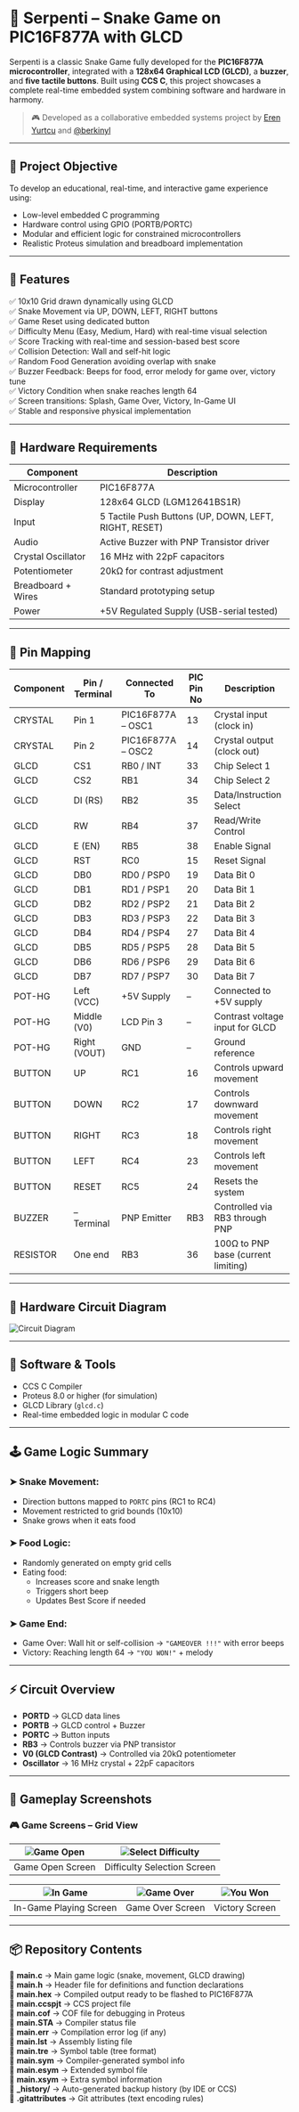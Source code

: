 # 🐍 Serpenti – Snake Game on PIC16F877A with GLCD

Serpenti is a classic Snake Game fully developed for the **PIC16F877A microcontroller**, integrated with a **128x64 Graphical LCD (GLCD)**, a **buzzer**, and **five tactile buttons**. Built using **CCS C**, this project showcases a complete real-time embedded system combining software and hardware in harmony.

> 🎮 Developed as a collaborative embedded systems project by [Eren Yurtcu](https://github.com/erenyurtcu) and [@berkinyl](https://github.com/berkinyl)

---

## 🎯 Project Objective

To develop an educational, real-time, and interactive game experience using:

- Low-level embedded C programming  
- Hardware control using GPIO (PORTB/PORTC)  
- Modular and efficient logic for constrained microcontrollers  
- Realistic Proteus simulation and breadboard implementation  

---

## 🧠 Features

✅ 10x10 Grid drawn dynamically using GLCD  
✅ Snake Movement via UP, DOWN, LEFT, RIGHT buttons  
✅ Game Reset using dedicated button  
✅ Difficulty Menu (Easy, Medium, Hard) with real-time visual selection  
✅ Score Tracking with real-time and session-based best score  
✅ Collision Detection: Wall and self-hit logic  
✅ Random Food Generation avoiding overlap with snake  
✅ Buzzer Feedback: Beeps for food, error melody for game over, victory tune  
✅ Victory Condition when snake reaches length 64  
✅ Screen transitions: Splash, Game Over, Victory, In-Game UI  
✅ Stable and responsive physical implementation  

---

## 🔌 Hardware Requirements

| Component         | Description                                      |
|------------------|--------------------------------------------------|
| Microcontroller   | PIC16F877A                                       |
| Display           | 128x64 GLCD (LGM12641BS1R)                       |
| Input             | 5 Tactile Push Buttons (UP, DOWN, LEFT, RIGHT, RESET) |
| Audio             | Active Buzzer with PNP Transistor driver         |
| Crystal Oscillator| 16 MHz with 22pF capacitors                      |
| Potentiometer     | 20kΩ for contrast adjustment                     |
| Breadboard + Wires| Standard prototyping setup                      |
| Power             | +5V Regulated Supply (USB-serial tested)         |

---

## 📌 Pin Mapping

| Component | Pin / Terminal | Connected To           | PIC Pin No | Description                                |
|-----------|----------------|------------------------|------------|--------------------------------------------|
| CRYSTAL   | Pin 1          | PIC16F877A – OSC1      | 13         | Crystal input (clock in)                   |
| CRYSTAL   | Pin 2          | PIC16F877A – OSC2      | 14         | Crystal output (clock out)                 |
| GLCD      | CS1            | RB0 / INT              | 33         | Chip Select 1                              |
| GLCD      | CS2            | RB1                    | 34         | Chip Select 2                              |
| GLCD      | DI (RS)        | RB2                    | 35         | Data/Instruction Select                    |
| GLCD      | RW             | RB4                    | 37         | Read/Write Control                         |
| GLCD      | E (EN)         | RB5                    | 38         | Enable Signal                              |
| GLCD      | RST            | RC0                    | 15         | Reset Signal                               |
| GLCD      | DB0            | RD0 / PSP0             | 19         | Data Bit 0                                 |
| GLCD      | DB1            | RD1 / PSP1             | 20         | Data Bit 1                                 |
| GLCD      | DB2            | RD2 / PSP2             | 21         | Data Bit 2                                 |
| GLCD      | DB3            | RD3 / PSP3             | 22         | Data Bit 3                                 |
| GLCD      | DB4            | RD4 / PSP4             | 27         | Data Bit 4                                 |
| GLCD      | DB5            | RD5 / PSP5             | 28         | Data Bit 5                                 |
| GLCD      | DB6            | RD6 / PSP6             | 29         | Data Bit 6                                 |
| GLCD      | DB7            | RD7 / PSP7             | 30         | Data Bit 7                                 |
| POT-HG    | Left (VCC)     | +5V Supply             | –          | Connected to +5V supply                    |
| POT-HG    | Middle (V0)    | LCD Pin 3              | –          | Contrast voltage input for GLCD           |
| POT-HG    | Right (VOUT)   | GND                    | –          | Ground reference                           |
| BUTTON    | UP             | RC1                    | 16         | Controls upward movement                   |
| BUTTON    | DOWN           | RC2                    | 17         | Controls downward movement                 |
| BUTTON    | RIGHT          | RC3                    | 18         | Controls right movement                    |
| BUTTON    | LEFT           | RC4                    | 23         | Controls left movement                     |
| BUTTON    | RESET          | RC5                    | 24         | Resets the system                          |
| BUZZER    | – Terminal     | PNP Emitter            | RB3        | Controlled via RB3 through PNP             |
| RESISTOR  | One end        | RB3                    | 36         | 100Ω to PNP base (current limiting)        |

---

## 🔩 Hardware Circuit Diagram

![Circuit Diagram](circuit_diagram.png)
  
---

## 🔧 Software & Tools

- CCS C Compiler  
- Proteus 8.0 or higher (for simulation)  
- GLCD Library (`glcd.c`)  
- Real-time embedded logic in modular C code  

---

## 🕹️ Game Logic Summary

### ➤ Snake Movement:
- Direction buttons mapped to `PORTC` pins (RC1 to RC4)  
- Movement restricted to grid bounds (10x10)  
- Snake grows when it eats food  

### ➤ Food Logic:
- Randomly generated on empty grid cells  
- Eating food:  
  - Increases score and snake length  
  - Triggers short beep  
  - Updates Best Score if needed  

### ➤ Game End:
- Game Over: Wall hit or self-collision → `"GAMEOVER !!!"` with error beeps  
- Victory: Reaching length 64 → `"YOU WON!"` + melody  

---

## ⚡ Circuit Overview

- **PORTD** → GLCD data lines  
- **PORTB** → GLCD control + Buzzer  
- **PORTC** → Button inputs  
- **RB3** → Controls buzzer via PNP transistor  
- **V0 (GLCD Contrast)** → Controlled via 20kΩ potentiometer  
- **Oscillator** → 16 MHz crystal + 22pF capacitors  

---

## 📸 Gameplay Screenshots

### 🎮 Game Screens – Grid View

| ![Game Open](./game-open.jpg) | ![Select Difficulty](./select-diff-screen.jpg) |
|:-----------------------------:|:---------------------------------------------:|
| Game Open Screen              | Difficulty Selection Screen                    |

| ![In Game](./in-game.jpg) | ![Game Over](./game-over.jpg) | ![You Won](./you-won.jpg) |
|:-------------------------:|:-----------------------------:|:--------------------------:|
| In-Game Playing Screen    | Game Over Screen              | Victory Screen             |

---

## 📦 Repository Contents

📄 **main.c** → Main game logic (snake, movement, GLCD drawing)  
📄 **main.h** → Header file for definitions and function declarations  
📄 **main.hex** → Compiled output ready to be flashed to PIC16F877A  
📄 **main.ccspjt** → CCS project file  
📄 **main.cof** → COF file for debugging in Proteus  
📄 **main.STA** → Compiler status file  
📄 **main.err** → Compilation error log (if any)  
📄 **main.lst** → Assembly listing file  
📄 **main.tre** → Symbol table (tree format)  
📄 **main.sym** → Compiler-generated symbol info  
📄 **main.esym** → Extended symbol file  
📄 **main.xsym** → Extra symbol information  
📁 **_history/** → Auto-generated backup history (by IDE or CCS)  
📄 **.gitattributes** → Git attributes (text encoding rules)  
